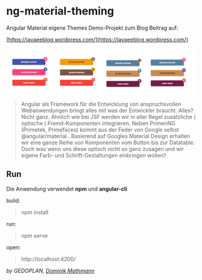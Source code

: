 # ng-material-theming

Angular Material eigene Themes
Demo-Projekt zum Blog Beitrag auf:

[https://javaeeblog.wordpress.com/](https://javaeeblog.wordpress.com/)

![Demo](/src/assets/demo.png)

> Angular als Framework für die Entwicklung von anspruchsvollen Webanwendungen bringt alles mit was der Entwickler braucht. Alles? Nicht ganz. Ähnlich wie bei JSF werden wir in aller Regel zusätzliche ( optische ) Fremd-Komponenten integrieren. Neben PrimenNG (Primetek, Primefaces) kommt aus der Feder von Google selbst @angular/material . Basierend auf Googles Material Design erhalten wir eine ganze Reihe von Komponenten vom Button bis zur Datatable. Doch was wenn uns diese optisch nicht so ganz zusagen und wir eigene Farb- und Schrift-Gestaltungen einbringen wollen?

## Run

Die Anwendung verwendet **npm** und **angular-cli**

build:

> npm install

run:

> npm serve

open:

> http://localhost:4200/

_by GEDOPLAN, [Dominik Mathmann](https://github.com/dominikmathmann)_

